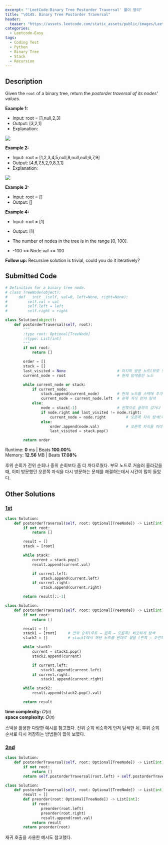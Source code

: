 ```yaml
---
excerpt: "'LeetCode-Binary Tree Postorder Traversal' 풀이 정리"
title: "\0145. Binary Tree Postorder Traversal"
header:
  teaser: "https://assets.leetcode.com/static_assets/public/images/LeetCode_Sharing.png"
categories:
  - Leetcode-Easy
tags:
  - Coding Test
  - Python
  - Binary Tree
  - Stack
  - Recursion
---
```


## <i class="fa-solid fa-file-lines"></i> Description

Given the `root` of a binary tree, return the *postorder traversal of its nodes' values*.

**Example 1:**

- Input: root = [1,null,2,3]
- Output: [3,2,1]
- Explanation:

![](https://assets.leetcode.com/uploads/2024/08/29/screenshot-2024-08-29-202743.png)

**Example 2:**

- Input: root = [1,2,3,4,5,null,8,null,null,6,7,9]
- Output: [4,6,7,5,2,9,8,3,1]
- Explanation:

![](https://assets.leetcode.com/uploads/2024/08/29/tree_2.png)

**Example 3:**

- Input: root = []
- Output: []

**Example 4:**

- Input: root = [1]
- Output: [1]

- The number of nodes in the tree is in the range [0, 100].
- -100 <= Node.val <= 100

**Follow up:** Recursive solution is trivial, could you do it iteratively?    

## <i class="fa-solid fa-cloud-arrow-up"></i> Submitted Code

```python
# Definition for a binary tree node.
# class TreeNode(object):
#     def __init__(self, val=0, left=None, right=None):
#         self.val = val
#         self.left = left
#         self.right = right

class Solution(object):
    def postorderTraversal(self, root):
        """
        :type root: Optional[TreeNode]
        :rtype: List[int]
        """
        if not root:
            return []

        order = []
        stack = []
        last_visited = None                       # 마지막 방문 노드(부모 노드에서 오른쪽 자식 중복 방문 방지)
        current_node = root                       # 현재 탐색중인 노드

        while current_node or stack:
            if current_node:
                stack.append(current_node)        # 현재 노드를 스택에 추가
                current_node = current_node.left  # 왼쪽 자식 먼저 탐색
            else:
                node = stack[-1]                  # 왼쪽으로 끝까지 갔거나 오른쪽 자식만 있을 경우
                if node.right and last_visited != node.right:
                    current_node = node.right         # 오른쪽 자식 탐색(아직 방문한적 없음)
                else:
                    order.append(node.val)            # 오른쪽 자식을 이미 방문한 경우 부모 노드 방문
                    last_visited = stack.pop()

        return order
```
<i class="fa-solid fa-clock"></i> Runtime: **0** ms \| Beats **100.00%**    
<i class="fa-solid fa-memory"></i> Memory: **12.56** MB \| Beats **17.08%**

후위 순회가 전위 순회나 중위 순회보다 좀 더 까다로웠다. 부모 노드로 거슬러 올라갔을 때, 이미 방문했던 오른쪽 자식을 다시 방문하는 문제를 해결하는데서 시간이 많이 들었다.

## <i class="fa-solid fa-flask"></i> Other Solutions

### <a href="" target="_blank">1st</a>

```python
class Solution:
    def postorderTraversal(self, root: Optional[TreeNode]) -> List[int]:
        if not root:
            return []

        result = []
        stack = [root]

        while stack:
            current = stack.pop()
            result.append(current.val)

            if current.left:
                stack.append(current.left)
            if current.right:
                stack.append(current.right)

        return result[::-1]
```

```python
class Solution:
    def postorderTraversal(self, root: Optional[TreeNode]) -> List[int]:
        if not root:
            return []

        result = []
        stack1 = [root]     # 전위 순회(루트 → 왼쪽 → 오른쪽) 비슷하게 탐색
        stack2 = []         # stack1에서 꺼낸 노드를 반대로 쌓음 (왼쪽 → 오른쪽 → 루트)

        while stack1:
            current = stack1.pop()
            stack2.append(current)

            if current.left:
                stack1.append(current.left)
            if current.right:
                stack1.append(current.right)

        while stack2:
            result.append(stack2.pop().val)

        return result
```
<i class="fa-solid fa-clock"></i> **time complexity:** 𝑂(𝑛)    
<i class="fa-solid fa-memory"></i> **space complexity:** 𝑂(𝑛)           

스택을 활용한 다양한 예시를 참고했다. 전위 순회 비슷하게 먼저 탐색한 뒤, 후위 순회 순서로 다시 저장하는 방법들이 많이 보였다.

### <a href="" target="_blank">2nd</a>

```python
class Solution:
    def postorderTraversal(self, root: Optional[TreeNode]) -> List[int]:
        if not root:
            return []
        return self.postorderTraversal(root.left) + self.postorderTraversal(root.right) + [root.val]
```

```python
class Solution:
    def postorderTraversal(self, root: Optional[TreeNode]) -> List[int]:
        result = []
        def preorder(root: Optional[TreeNode]) -> List[int]:
            if root:
                preorder(root.left)
                preorder(root.right)
                result.append(root.val)
            return result
        return preorder(root)
```
재귀 호출을 사용한 예시도 참고했다.
